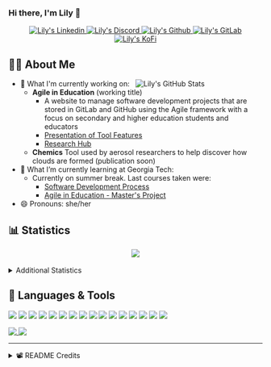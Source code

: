 ### Hi there, I'm Lily 👋

<p align="center">
  <a href="https://www.linkedin.com/in/lily-romano/">
    <img alt="Lily's Linkedin" src="https://img.shields.io/badge/linkedin-%230077B5.svg?&style=for-the-badge&logo=linkedin&logoColor=white" />
  </a>
  <a href="https://discordapp.com/users/Lilyheart#4493">
    <img alt="Lily's Discord" src="https://img.shields.io/badge/Discord-7289DA?style=for-the-badge&logo=discord&logoColor=white" />
  </a>
  <a href="https://github.com/Lilyheart">
    <img alt="Lily's Github" src="https://img.shields.io/badge/GitHub-100000?style=for-the-badge&logo=github&logoColor=white" />
  </a>
  <a href="https://gitlab.com/Lilyheart">
    <img alt="Lily's GitLab" src="https://img.shields.io/badge/GitLab-330F63?style=for-the-badge&logo=gitlab&logoColor=white" />
  </a>
  <a href="https://ko-fi.com/lilyheart">
    <img alt="Lily's KoFi" src="https://img.shields.io/badge/Ko--fi-F16061?style=for-the-badge&logo=ko-fi&logoColor=white" />
  </a>
  </p>

## 👩‍💻 About Me

<img align=right width="50%" alt="Lily's GitHub Stats" src="https://github-readme-stats.vercel.app/api?username=Lilyheart&count_private=true&hide_border=true&show_icons=true&bg_color=FFFFFF&title_color=32698E&text_color=282828&icon_color=32698E"/>

- 🔭 What I'm currently working on:
  - **Agile in Education** (working title)
    - A website to manage software development projects that are stored in GitLab and GitHub using the Agile framework with a focus on secondary and higher education students and educators
    - [Presentation of Tool Features](https://docs.google.com/presentation/d/e/2PACX-1vSubB45pASb1BmJT2jhvztXWEq524hb3XJwwAo7dNLexVDymk_E-jpLEcToVUKAQfqgZ0GHrPXcim5w/pub)
    - [Research Hub](https://agileineducation.notion.site/)
  - **Chemics** Tool used by aerosol researchers to help discover how clouds are formed (publication soon)
- 🌱 What I’m currently learning at Georgia Tech:
  - Currently on summer break.  Last courses taken were:
    - [Software Development Process](https://omscs.gatech.edu/cs-6300-software-development-process)
    - [Agile in Education - Master's Project](https://agileineducation.notion.site/)
- 😄 Pronouns: she/her

## 📊 Statistics

<p align="center">
  <img alig src="https://github-profile-trophy.vercel.app/?username=Lilyheart&theme=nord&margin-w=15&margin-h=15&no-frame=true&rank=SECRET,SSS,SS,S,AAA,AA,A" />
</p>

<details><summary>Additional Statistics</summary>

<!--START_SECTION:waka-->
![Code Time](http://img.shields.io/badge/Code%20Time-0%20secs-blue)

![Profile Views](http://img.shields.io/badge/Profile%20Views-2-blue)

![Lines of code](https://img.shields.io/badge/From%20Hello%20World%20I%27ve%20Written--291%20Thousand%20lines%20of%20code-blue)

**🐱 My GitHub Data** 

> 🏆 6 Contributions in the Year 2022
 > 
> 📦 206.8 kB Used in GitHub's Storage 
 > 
> 💼 Opted to Hire
 > 
> 📜 20 Public Repositories 
 > 
> 🔑 27 Private Repositories  
 > 
**I'm an Early 🐤** 

```text
🌞 Morning    245 commits    ██████░░░░░░░░░░░░░░░░░░░   26.32% 
🌆 Daytime    368 commits    ██████████░░░░░░░░░░░░░░░   39.53% 
🌃 Evening    284 commits    ███████░░░░░░░░░░░░░░░░░░   30.5% 
🌙 Night      34 commits     █░░░░░░░░░░░░░░░░░░░░░░░░   3.65%

```
📅 **I'm Most Productive on Friday** 

```text
Monday       162 commits    ████░░░░░░░░░░░░░░░░░░░░░   17.4% 
Tuesday      115 commits    ███░░░░░░░░░░░░░░░░░░░░░░   12.35% 
Wednesday    156 commits    ████░░░░░░░░░░░░░░░░░░░░░   16.76% 
Thursday     98 commits     ██░░░░░░░░░░░░░░░░░░░░░░░   10.53% 
Friday       199 commits    █████░░░░░░░░░░░░░░░░░░░░   21.37% 
Saturday     94 commits     ██░░░░░░░░░░░░░░░░░░░░░░░   10.1% 
Sunday       107 commits    ██░░░░░░░░░░░░░░░░░░░░░░░   11.49%

```


📊 **This Week I Spent My Time On** 

```text
⌚︎ Time Zone: America/New_York

💬 Programming Languages: 
JavaScript               1 hr 21 mins        ███████░░░░░░░░░░░░░░░░░░   30.0% 
Makefile                 34 mins             ███░░░░░░░░░░░░░░░░░░░░░░   12.64% 
Bash                     34 mins             ███░░░░░░░░░░░░░░░░░░░░░░   12.62% 
Markdown                 32 mins             ███░░░░░░░░░░░░░░░░░░░░░░   12.04% 
JSON                     30 mins             ██░░░░░░░░░░░░░░░░░░░░░░░   11.3%

🔥 Editors: 
VS Code                  4 hrs 6 mins        ██████████████████████░░░   90.6% 
Vim                      25 mins             ██░░░░░░░░░░░░░░░░░░░░░░░   9.4%

🐱‍💻 Projects: 
AIE                      1 hr 24 mins        ███████░░░░░░░░░░░░░░░░░░   31.17% 
LILAC                    1 hr 15 mins        ███████░░░░░░░░░░░░░░░░░░   27.86% 
montcode-presentations   36 mins             ███░░░░░░░░░░░░░░░░░░░░░░   13.51% 
commitlinttest           29 mins             ██░░░░░░░░░░░░░░░░░░░░░░░   10.73% 
Unknown Project          17 mins             █░░░░░░░░░░░░░░░░░░░░░░░░   6.3%

💻 Operating System: 
Linux                    2 hrs 28 mins       █████████████░░░░░░░░░░░░   54.69% 
Mac                      2 hrs 3 mins        ███████████░░░░░░░░░░░░░░   45.31%

```

**I Mostly Code in JavaScript** 

```text
JavaScript               14 repos            ████████░░░░░░░░░░░░░░░░░   33.33% 
Java                     7 repos             ████░░░░░░░░░░░░░░░░░░░░░   16.67% 
HTML                     6 repos             ███░░░░░░░░░░░░░░░░░░░░░░   14.29% 
Python                   4 repos             ██░░░░░░░░░░░░░░░░░░░░░░░   9.52% 
Shell                    2 repos             █░░░░░░░░░░░░░░░░░░░░░░░░   4.76%

```


**Timeline**

![Chart not found](https://raw.githubusercontent.com/Lilyheart/Lilyheart/main/charts/bar_graph.png) 


 Last Updated on 02/06/2022 08:19:40 UTC
<!--END_SECTION:waka-->
</details>

## 💬 Languages & Tools

<!-- https://simpleicons.org/ -->

![](https://img.shields.io/badge/OS-Linux-informational?style=flat&logo=linux&logoColor=white&color=32698E)
![](https://img.shields.io/badge/Editor-Atom-informational?style=flat&logo=Atom&logoColor=white&color=32698E)
![](https://img.shields.io/badge/Editor-VCS-informational?style=flat&logo=Visual-Studio&logoColor=white&color=32698E)
![](https://img.shields.io/badge/Code-Java-informational?style=flat&logo=java&logoColor=white&color=32698E)
![](https://img.shields.io/badge/Code-Javascript-informational?style=flat&logo=javascript&logoColor=white&color=32698E)
![](https://img.shields.io/badge/Code-Typescript-informational?style=flat&logo=typescript&logoColor=white&color=32698E)
![](https://img.shields.io/badge/Code-SASS-informational?style=flat&logo=Sass&logoColor=white&color=32698E)
![](https://img.shields.io/badge/Code-SCSS-informational?style=flat&logo=Sass&logoColor=white&color=32698E)
![](https://img.shields.io/badge/Code-Postcss-informational?style=flat&logo=Postcss&logoColor=white&color=32698E)
![](https://img.shields.io/badge/Code-Bootstrap-informational?style=flat&logo=Bootstrap&logoColor=white&color=32698E)
![](https://img.shields.io/badge/Code-Angular-informational?style=flat&logo=Angular&logoColor=white&color=32698E)
![](https://img.shields.io/badge/Code-Webpack-informational?style=flat&logo=Webpack&logoColor=white&color=32698E)
![](https://img.shields.io/badge/Code-Markdown-informational?style=flat&logo=Markdown&logoColor=white&color=32698E)
![](https://img.shields.io/badge/Code-Python-informational?style=flat&logo=python&logoColor=white&color=32698E)
![](https://img.shields.io/badge/Shell-Bash-informational?style=flat&logo=gnu-bash&logoColor=white&color=32698E)
![](https://img.shields.io/badge/VCS-Git-informational?style=flat&logo=git&logoColor=white&color=32698E)

<a href="#">
  <img align="top" max-width="49%" src="https://github-readme-stats.vercel.app/api/top-langs/?username=Lilyheart&hide_border=true&bg_color=FFFFFF&title_color=32698E&text_color=282828&icon_color=32698E&layout=compact" />
</a>
<a href="#">
  <img align="top" max-width="50%" src="https://github-readme-stats.vercel.app/api/wakatime?username=Lily&hide_border=true&bg_color=FFFFFF&title_color=32698E&text_color=282828&icon_color=32698E" />
</a>


----

<details><summary>📽️ README Credits</summary>

- [Badges 4 README](https://github.com/alexandresanlim/Badges4-README.md-Profile)
- [GitHub Readme Stats](https://github.com/anuraghazra/github-readme-stats)
- [GitHub Readme Streak Stats](https://github.com/DenverCoder1/github-readme-streak-stats)
- [Waka Readme Stats](https://github.com/anmol098/waka-readme-stats)
- [Sheilds.io](https://shields.io/)

</details>
